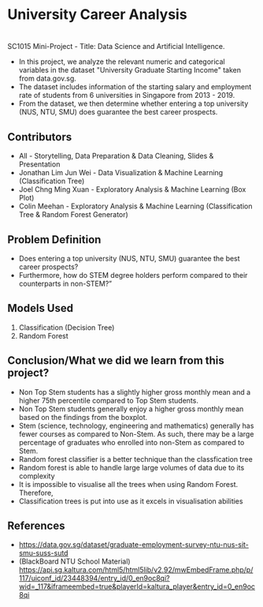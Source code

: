 # University Career Analysis

#
SC1015 Mini-Project - Title: Data Science and Artificial Intelligence. 
- In this project, we analyze the relevant numeric and categorical variables in the dataset "University Graduate Starting Income" taken from data.gov.sg. 
- The dataset includes information of the starting salary and employment rate of students from 6 universities in Singapore from 2013 - 2019.
-  From the dataset, we then determine whether entering a top university (NUS, NTU, SMU) does guarantee the best career prospects.

## Contributors
- All - Storytelling, Data Preparation & Data Cleaning, Slides & Presentation
- Jonathan Lim Jun Wei  - Data Visualization & Machine Learning (Classification Tree)
- Joel Chng Ming Xuan - Exploratory Analysis & Machine Learning (Box Plot)
- Colin Meehan - Exploratory Analysis & Machine Learning (Classification Tree & Random Forest Generator)

## Problem Definition
- Does entering a top university (NUS, NTU, SMU) guarantee the best career prospects? 
- Furthermore, how do STEM degree holders perform compared to their counterparts in non-STEM?”

## Models Used
1. Classification (Decision Tree)
2. Random Forest

## Conclusion/What we did we learn from this project?
- Non Top Stem students has a slightly higher gross monthly mean and a higher 75th percentile compared to Top Stem students. 
- Non Top Stem students generally enjoy a higher gross monthly mean based on the findings from the boxplot.
- Stem (science, technology, engineering and mathematics) generally has fewer courses as compared to Non-Stem. As such, there may be a large percentage of graduates who enrolled into non-Stem as compared to Stem.
- Random forest classifier is a better technique than the classfication tree
- Random forest is able to handle large large volumes of data due to its complexity
- It is impossible to visualise all the trees when using Random Forest. Therefore,
- Classification trees is put into use as it excels in visualisation abilities

## References
- https://data.gov.sg/dataset/graduate-employment-survey-ntu-nus-sit-smu-suss-sutd
- (BlackBoard NTU School Material) https://api.sg.kaltura.com/html5/html5lib/v2.92/mwEmbedFrame.php/p/117/uiconf_id/23448394/entry_id/0_en9oc8qi?wid=_117&iframeembed=true&playerId=kaltura_player&entry_id=0_en9oc8qi
